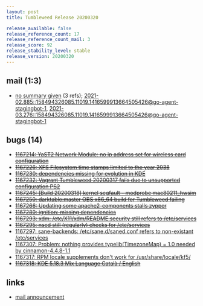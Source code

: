 ```yaml
---
layout: post
title: Tumbleweed Release 20200320

release_available: false
release_reference_count: 17
release_reference_count_mail: 3
release_score: 92
release_stability_level: stable
release_version: 20200320
---
```


## mail (1:3)

- [no summary given](https://lists.opensuse.org/archives/list/factory@lists.opensuse.org/thread/75UYLUYO264L6VXZW37QO3SEI2A66I7E) (3 refs); [2021-02.885::<158494326085.11019.1416599913664505426@go-agent-stagingbot-1>](https://lists.opensuse.org/archives/list/factory@lists.opensuse.org/thread/75UYLUYO264L6VXZW37QO3SEI2A66I7E), [2021-03.276::<158494326085.11019.1416599913664505426@go-agent-stagingbot-1>](https://lists.opensuse.org/archives/list/factory@lists.opensuse.org/thread/75UYLUYO264L6VXZW37QO3SEI2A66I7E)

## bugs (14)

<!--more-->

- ~~[1167214: YaST2 Network Module:  no ip address set for wireless card configuration](https://bugzilla.opensuse.org/show_bug.cgi?id=1167214)~~
- ~~[1167226: XFS Filesystem time stamps limited to the year 2038](https://bugzilla.opensuse.org/show_bug.cgi?id=1167226)~~
- ~~[1167230: dependencies missing for evolution in KDE](https://bugzilla.opensuse.org/show_bug.cgi?id=1167230)~~
- ~~[1167232: Vagrant Tumbleweed 20200317 fails due to unsupported configuration PS2](https://bugzilla.opensuse.org/show_bug.cgi?id=1167232)~~
- ~~[1167245: \[Build 20200318\] kernel segfault - modprobe mac80211_hwsim](https://bugzilla.opensuse.org/show_bug.cgi?id=1167245)~~
- ~~[1167250: darktable:master OBS x86_64 build for Tumbleweed failing](https://bugzilla.opensuse.org/show_bug.cgi?id=1167250)~~
- ~~[1167266: Updating some apache2-components stalls zypper](https://bugzilla.opensuse.org/show_bug.cgi?id=1167266)~~
- ~~[1167289: ignition: missing dependencies](https://bugzilla.opensuse.org/show_bug.cgi?id=1167289)~~
- ~~[1167293: xdm: /etc/X11/xdm/README.security still refers to /etc/services](https://bugzilla.opensuse.org/show_bug.cgi?id=1167293)~~
- ~~[1167295: nscd still (regularly) checks for /etc/services](https://bugzilla.opensuse.org/show_bug.cgi?id=1167295)~~
- [1167297: sane-backends: /etc/sane.d/saned.conf refers to non-existant /etc/services](https://bugzilla.opensuse.org/show_bug.cgi?id=1167297)
- [1167307: Problem: nothing provides typelib(TimezoneMap) = 1.0 needed by cinnamon-4.4.8-1.1](https://bugzilla.opensuse.org/show_bug.cgi?id=1167307)
- [1167317: RPM locale supplements don't work for /usr/share/locale/kf5/](https://bugzilla.opensuse.org/show_bug.cgi?id=1167317)
- ~~[1167318: KDE 5.18.3 Mix Language Català / English](https://bugzilla.opensuse.org/show_bug.cgi?id=1167318)~~



## links

- [mail announcement](https://lists.opensuse.org/archives/list/factory@lists.opensuse.org/thread/75UYLUYO264L6VXZW37QO3SEI2A66I7E)
